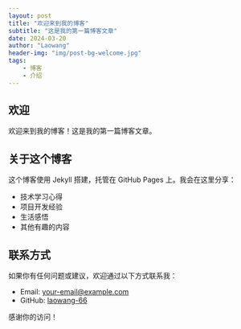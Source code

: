 ```yaml
---
layout: post
title: "欢迎来到我的博客"
subtitle: "这是我的第一篇博客文章"
date: 2024-03-20
author: "Laowang"
header-img: "img/post-bg-welcome.jpg"
tags:
    - 博客
    - 介绍
---
```


## 欢迎

欢迎来到我的博客！这是我的第一篇博客文章。

## 关于这个博客

这个博客使用 Jekyll 搭建，托管在 GitHub Pages 上。我会在这里分享：

- 技术学习心得
- 项目开发经验
- 生活感悟
- 其他有趣的内容

## 联系方式

如果你有任何问题或建议，欢迎通过以下方式联系我：

- Email: your-email@example.com
- GitHub: [laowang-66](https://github.com/laowang-66)

感谢你的访问！ 